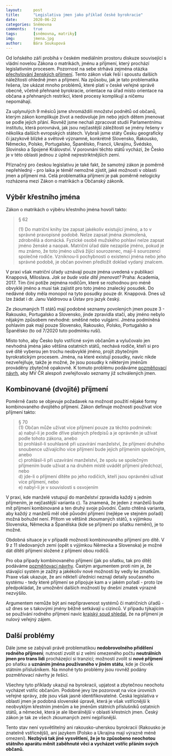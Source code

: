 ```yaml
---
layout:     post
title:      "Legislativa jmen jako příklad české byrokracie"
date:       2020-06-22
categories: Sněmovna
comments:   true
tags:       [sněmovna, matriky]
img:        jmena.jpg
author:     Bára Soukupová
---
```



Od loňského září probíhá v českém mediálním prostoru diskuze související s vládní novelou Zákona o matrikách, jménu a příjmení, který prochází legislativním procesem. Pozornost na sebe strhává zejména otázka [přechylování ženských příjmení](https://www.profant.eu/2019/prechylovani.html). Tento zákon však řeší i spoustu dalších náležitostí ohledně jmen a přijmení. Na způsobu, jak je tato problematika řešena, lze ukázat mnoho problémů, které platí v české veřejné správě obecně, včetně přehnané byrokracie, orientace na úřad místo orientace na občana a přehnaných restrikcí, které procesy komplikují a ničemu nepomáhají.

<!--more-->

Za uplynulých 9 měsíců jsme shromáždili množství podnětů od občanů, kterým zákon komplikuje život a nedovoluje jim nebo jejich dětem jmenovat se podle jejich přání. Rovněž jsme nechali zpracovat studii Parlamentnímu institutu, která porovnává, jak jsou nejčastější záležitosti se jmény řešeny v několika dalších evropských státech. Vybrali jsme státy Česku geograficky či jazykově blízké a světově významné, konkrétně Slovensko, Rakousko, Německo, Polsko, Portugalsko, Španělsko, Francii, Ukrajinu, Švédsko, Slovinsko a Spojené Království. V porovnání těchto států vychází, že Česko je v této oblasti jednou z úplně nejrestriktnějších zemí.

Příznačný pro českou legislativu je také fakt, že samotný zákon je poměrně nepřehledný - pro laika je téměř nemožné zjistit, jaké možnosti v oblasti jmen a příjmení má. Celá problematika příjmení je pak poměrně nelogicky rozházena mezi Zákon o matrikách a Občanský zákoník.

## Výběr křestního jména

Zákon o matrikách o výběru křestního jména hovoří takto:
> § 62
>
> (1) Do matriční knihy lze zapsat jakékoliv existující jméno, a to v správné pravopisné podobě. Nelze zapsat jména zkomolená, zdrobnělá a domácká. Fyzické osobě mužského pohlaví nelze zapsat jméno ženské a naopak. Matriční úřad dále nezapíše jméno, pokud je mu známo, že toto jméno užívá žijící sourozenec, mají-li sourozenci společné rodiče. Vzniknou-li pochybnosti o existenci jména nebo jeho správné podobě, je občan povinen předložit doklad vydaný znalcem.

V praxi však matriční úřady uznávají pouze jména uvedená v publikaci Knappová, Miloslava. *Jak se bude vaše dítě jmenovat?* Praha: Academia, 2017. Tím činí potíže zejména rodičům, které se rozhodnou pro méně obvyklé jméno a musí tak zajistit pro toto jméno znalecký posudek. Do nedávné doby měla monopol na tyto posudky pouze dr. Knappová. Dnes už lze žádat i dr. Janu Valdrovou a Ústav pro jazyk český.  

Ze zkoumaných 11 států mají podobné seznamy povolených jmen pouze 3 - Rakousko, Portugalsko a Slovensko, jinde zpravidla stačí, aby jméno nebylo nějakým způsobem nevhodné: směšné nebo vulgární. Jména podmíněná pohlavím pak mají pouze Slovensko, Rakousko, Polsko, Portugalsko a Španělsko (to od 7/2020 tuto podmínku ruší).

Místo toho, aby Česko bylo vstřícné svým občanům a vylučovalo jen nevhodná jména jako většina ostatních států, nechává rodiče, kteří si pro své dítě vyberou jen trochu neobvyklé jméno, projít zbytečným byrokratickým procesem. Jména, na které existují posudky, navíc nikde nezveřejňuje, takže je možné, že jsou posudky k některým jménům prováděny zbytečně opakovně. K tomuto problému podáváme [pozměňovací návrh](https://www.profant.eu/2020/matriky-pn.html), aby MV ČR alespoň zveřejňovalo seznamy již schválených jmen.

## Kombinované (dvojité) příjmení

Poměrně často se objevuje požadavek na možnost použití nějaké formy kombinovaného dvojitého příjmení. Zákon definuje možnosti používat více příjmení takto:

> § 70  
(1) Občan může užívat více příjmení pouze za těchto podmínek:  
a) nabyl-li je podle dříve platných předpisů a je oprávněn je užívat podle tohoto zákona, anebo  
b) prohlásil-li souhlasně při uzavírání manželství, že příjmení druhého snoubence užívajícího více příjmení bude jejich příjmením společným, anebo  
c) prohlásil-li při uzavírání manželství, že spolu se společným příjmením bude užívat a na druhém místě uvádět příjmení předchozí, nebo  
d) jde-li o příjmení dítěte po jeho rodičích, kteří jsou oprávněni užívat více příjmení, nebo  
e) nabyl-li je v souvislosti s osvojením  

V praxi, kde manželé vstupují do manželství zpravidla každý s jedním příjmením, je nejčastější varianta c). Ta znamená, že jeden z manželů bude mít příjmení kombinované a ten druhý svoje původní. Často chtěná varianta, aby každý z manželů měl obě původní příjmení (nejlépe ve stejném pořadí) možná bohužel není. Přitom ve většině zkoumaných států, s výjimkou Slovenska, Německa a Španělska (kde se příjmení po sňatku nemění), je to možné.

Obdobná situace je v případě možnosti kombinovaného příjmení pro dítě. V 9 z 11 sledovaných zemí (opět s výjimkou Německa a Slovenska) je možné dát dítěti příjmení složené z příjmení obou rodičů.

Pro oba případy kombinovaného příjmení (jak po sňatku, tak pro dítě) podáváme [pozměňovací návrhy](https://www.profant.eu/2020/matriky-pn.html). Častým argumentem proti nim je, že stávající systém je zažitý a jakékoliv nové možnosti by vedly ke zmatkům. Praxe však ukazuje, že ani někteří úředníci neznají detaily současného systému - tedy které příjmení se připojuje kam a v jakém pořadí - proto lze předpokládat, že umožnění dalších možností by dnešní zmatek výrazně nezvýšilo.

Argumentem nemůže být ani nepřipravenost systémů či matričních úřadů - už dnes se s takovými jmény běžně setkávají u cizinců. V případu týkajícím se používání rodného příjmení navíc [krajský soud shledal](https://www.ceska-justice.cz/2018/12/muz-chtel-vratit-rodne-prijmeni-po-otci-stat-to-znemoznil/), že na příjmení je nulový veřejný zájem.

## Další problémy

Dále jsme se zabývali právě problematikou **nedobrovolného přidělení rodného příjmení**; nutností zvolit si z velmi omezeného počtu **neutrálních jmen pro trans lidi** procházející si tranzicí; možností zvolit si **nové příjmení** po sňatku a **uznáním jména používaného v jiném státu**, kde je člověk státním příslušníkem. Na mnohé tyto problémy jsou rovněž podány pozměňovací návrhy je řešící.

Všechny tyto příklady ukazují na byrokracii, upjatost a zbytečnou neochotu vycházet vstříc občanům. Podobné jevy lze pozorovat na více úrovních veřejné správy, zde jsou však jasně identifikovatelné. Česká legislativa v oblasti jmen je podobná slovenské úpravě, která je však vstřícnější k neobvyklým křestním jménům a ke jménům státních příslušníků ostatních států, a německé, která je ale liberálnější v oblasti křestních jmen. Český zákon je tak ze všech zkoumaných zemí nejpřísnější.

Tento stav není vysvětlitelný ani rakousko-uherskou byrokracií (Rakousko je znatelně vstřícnější), ani jazykem (Polsko a Ukrajina mají výrazně méně omezení). **Nezbývá tak jiné vysvětlení, že je to způsobeno neochotou státního aparátu měnit zaběhnuté věci a vycházet vstříc přáním svých občanů.**
